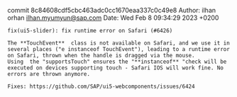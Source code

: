 commit 8c84608cdf5cbc463adc0cc1670eaa337c0c49e8
Author: ilhan orhan <ilhan.myumyun@sap.com>
Date:   Wed Feb 8 09:34:29 2023 +0200

    fix(ui5-slider): fix runtime error on Safari (#6426)
    
    The **TouchEvent**  class is not available on Safari, and we use it in several places ("e instanceof TouchEvent"), leading to a runtime error on Safari, thrown when the handle is dragged via the mouse.
    Using  the "supportsTouch" ensures the "**instanceof** "check will be executed on devices supporting touch - Safari IOS will work fine. No errors are thrown anymore.
    
    Fixes: https://github.com/SAP/ui5-webcomponents/issues/6424
